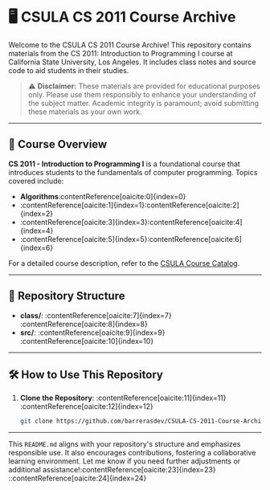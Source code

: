 # 🖥️ CSULA CS 2011 Course Archive

Welcome to the CSULA CS 2011 Course Archive! This repository contains materials from the CS 2011: Introduction to Programming I course at California State University, Los Angeles. It includes class notes and source code to aid students in their studies.

> ⚠️ **Disclaimer:** These materials are provided for educational purposes only. Please use them responsibly to enhance your understanding of the subject matter. Academic integrity is paramount; avoid submitting these materials as your own work.

---

## 📖 Course Overview

**CS 2011 - Introduction to Programming I** is a foundational course that introduces students to the fundamentals of computer programming. Topics covered include:

- **Algorithms**&#8203;:contentReference[oaicite:0]{index=0}
- :contentReference[oaicite:1]{index=1}&#8203;:contentReference[oaicite:2]{index=2}
- :contentReference[oaicite:3]{index=3}&#8203;:contentReference[oaicite:4]{index=4}
- :contentReference[oaicite:5]{index=5}&#8203;:contentReference[oaicite:6]{index=6}

For a detailed course description, refer to the [CSULA Course Catalog](https://ecatalog.calstatela.edu/content.php?catoid=54&navoid=6307).

---

## 📁 Repository Structure

- **class/**: :contentReference[oaicite:7]{index=7}&#8203;:contentReference[oaicite:8]{index=8}
- **src/**: :contentReference[oaicite:9]{index=9}&#8203;:contentReference[oaicite:10]{index=10}

---

## 🛠️ How to Use This Repository

1. **Clone the Repository**: :contentReference[oaicite:11]{index=11}&#8203;:contentReference[oaicite:12]{index=12}
   ```bash
   git clone https://github.com/barrerasdev/CSULA-CS-2011-Course-Archive.git

---

This `README.md` aligns with your repository's structure and emphasizes responsible use. It also encourages contributions, fostering a collaborative learning environment. Let me know if you need further adjustments or additional assistance!&#8203;:contentReference[oaicite:23]{index=23}
::contentReference[oaicite:24]{index=24}
 
